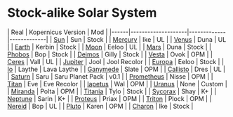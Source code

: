 # Stock-alike Solar System

| Real | Kopernicus Version | Mod |
|------|--------------------|-------------|-------------|
| [Sun](https://github.com/Sigma88/Stockalike/tree/master/GameData/StockalikeSolarSystem/Configs/Bodies/Sun) | Sun | Stock |
| [Mercury](https://github.com/Sigma88/Stockalike/tree/master/GameData/StockalikeSolarSystem/Configs/Bodies/Mercury) | Ike | UL |
| [Venus](https://github.com/Sigma88/Stockalike/tree/master/GameData/StockalikeSolarSystem/Configs/Bodies/Venus) | Duna | UL |
| [Earth](https://github.com/Sigma88/Stockalike/tree/master/GameData/StockalikeSolarSystem/Configs/Bodies/Earth) | Kerbin | Stock |
| [Moon](https://github.com/Sigma88/Stockalike/tree/master/GameData/StockalikeSolarSystem/Configs/Bodies/EarthSatellites) | Eeloo | UL |
| [Mars](https://github.com/Sigma88/Stockalike/tree/master/GameData/StockalikeSolarSystem/Configs/Bodies/Mars) | Duna | Stock |
| [Phobos](https://github.com/Sigma88/Stockalike/tree/master/GameData/StockalikeSolarSystem/Configs/Bodies/MarsSatellites) | Bop | Stock |
| [Deimos](https://github.com/Sigma88/Stockalike/tree/master/GameData/StockalikeSolarSystem/Configs/Bodies/MarsSatellites) | Gilly | Stock |
| [Vesta](https://github.com/Sigma88/Stockalike/tree/master/GameData/StockalikeSolarSystem/Configs/Bodies/DwarfPlanets) | Ovok | OPM |
| [Ceres](https://github.com/Sigma88/Stockalike/tree/master/GameData/StockalikeSolarSystem/Configs/Bodies/DwarfPlanets) | Vall | UL |
| [Jupiter](https://github.com/Sigma88/Stockalike/tree/master/GameData/StockalikeSolarSystem/Configs/Bodies/Jupiter) | Jool | Jool Recolor |
| [Europa](https://github.com/Sigma88/Stockalike/tree/master/GameData/StockalikeSolarSystem/Configs/Bodies/JupiterSatellites) | Eeloo | Stock |
| [Io](https://github.com/Sigma88/Stockalike/tree/master/GameData/StockalikeSolarSystem/Configs/Bodies/JupiterSatellites) | Laythe | Lava Laythe |
| [Ganymede](https://github.com/Sigma88/Stockalike/tree/master/GameData/StockalikeSolarSystem/Configs/Bodies/JupiterSatellites) | Slate | OPM |
| [Callisto](https://github.com/Sigma88/Stockalike/tree/master/GameData/StockalikeSolarSystem/Configs/Bodies/JupiterSatellites) | Dres | UL |
| [Saturn](https://github.com/Sigma88/Stockalike/tree/master/GameData/StockalikeSolarSystem/Configs/Bodies/Saturn) | Saru | Saru Planet Pack | v0.1 |
| [Prometheus](https://github.com/Sigma88/Stockalike/tree/master/GameData/StockalikeSolarSystem/Configs/Bodies/SaturnSatellites) | Nisse | OPM |
| [Titan](https://github.com/Sigma88/Stockalike/tree/master/GameData/StockalikeSolarSystem/Configs/Bodies/SaturnSatellites) | Eve | Eve Recolor |
| [Iapetus](https://github.com/Sigma88/Stockalike/tree/master/GameData/StockalikeSolarSystem/Configs/Bodies/SaturnSatellites) | Wal | OPM |
| [Uranus](https://github.com/Sigma88/Stockalike/tree/master/GameData/StockalikeSolarSystem/Configs/Bodies/Uranus) | None | Custom |
| [Miranda](https://github.com/Sigma88/Stockalike/tree/master/GameData/StockalikeSolarSystem/Configs/Bodies/UranusSatellites) | Polta | OPM |
| [Titania](https://github.com/Sigma88/Stockalike/tree/master/GameData/StockalikeSolarSystem/Configs/Bodies/UranusSatellites) | Tylo | Stock |
| [Sycorax](https://github.com/Sigma88/Stockalike/tree/master/GameData/StockalikeSolarSystem/Configs/Bodies/UranusSatellites) | Shay | K+ |
| [Neptune](https://github.com/Sigma88/Stockalike/tree/master/GameData/StockalikeSolarSystem/Configs/Bodies/Neptune) | Sarin | K+ |
| [Proteus](https://github.com/Sigma88/Stockalike/tree/master/GameData/StockalikeSolarSystem/Configs/Bodies/NeptuneSatellites) | Priax | OPM |
| [Triton](https://github.com/Sigma88/Stockalike/tree/master/GameData/StockalikeSolarSystem/Configs/Bodies/NeptuneSatellites) | Plock | OPM |
| [Nereid](https://github.com/Sigma88/Stockalike/tree/master/GameData/StockalikeSolarSystem/Configs/Bodies/NeptuneSatellites) | Bop | UL |
| [Pluto](https://github.com/Sigma88/Stockalike/tree/master/GameData/StockalikeSolarSystem/Configs/Bodies/DwarfPlanets) | Karen | OPM |
| [Charon](https://github.com/Sigma88/Stockalike/tree/master/GameData/StockalikeSolarSystem/Configs/Bodies/DwarfPlanets) | Ike | Stock |
